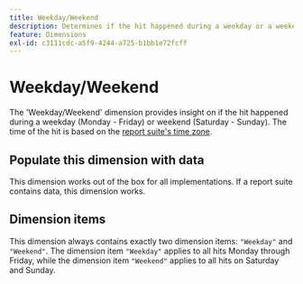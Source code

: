 ```yaml
---
title: Weekday/Weekend
description: Determines if the hit happened during a weekday or a weekend.
feature: Dimensions
exl-id: c3111cdc-a5f9-4244-a725-b1bb1e72fcff
---
```

# Weekday/Weekend

The 'Weekday/Weekend' dimension provides insight on if the hit happened during a weekday (Monday - Friday) or weekend (Saturday - Sunday). The time of the hit is based on the [report suite's time zone](/help/admin/admin/c-manage-report-suites/c-edit-report-suites/general/general-acct-settings-admin.md).

## Populate this dimension with data

This dimension works out of the box for all implementations. If a report suite contains data, this dimension works.

## Dimension items

This dimension always contains exactly two dimension items: `"Weekday"` and `"Weekend"`. The dimension item `"Weekday"` applies to all hits Monday through Friday, while the dimension item `"Weekend"` applies to all hits on Saturday and Sunday.
